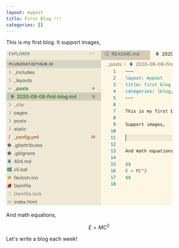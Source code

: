 ```yaml
---
layout: mypost
title: First Blog !!!
categories: []
---
```


This is my first blog. It support images,

<img src="../posts/2020-09-08-first-blog/2020-09-10-10-21-29.png" alt="image" style="zoom:50%;" />

And math equations,

$$
E = MC^2
$$

Let's write a blog each week!